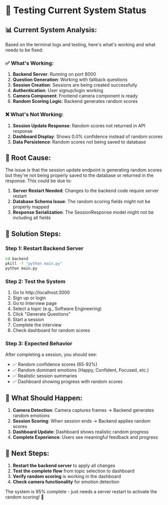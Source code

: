 # 🧪 Testing Current System Status

## 📊 **Current System Analysis:**

Based on the terminal logs and testing, here's what's working and what needs to be fixed:

### ✅ **What's Working:**
1. **Backend Server**: Running on port 8000
2. **Question Generation**: Working with fallback questions
3. **Session Creation**: Sessions are being created successfully
4. **Authentication**: User signup/login working
5. **Camera Component**: Frontend camera component is ready
6. **Random Scoring Logic**: Backend generates random scores

### ❌ **What's Not Working:**
1. **Session Update Response**: Random scores not returned in API response
2. **Dashboard Display**: Shows 0.0% confidence instead of random scores
3. **Data Persistence**: Random scores not being saved to database

## 🔧 **Root Cause:**

The issue is that the session update endpoint is generating random scores but they're not being properly saved to the database or returned in the response. This could be due to:

1. **Server Restart Needed**: Changes to the backend code require server restart
2. **Database Schema Issue**: The random scoring fields might not be properly mapped
3. **Response Serialization**: The SessionResponse model might not be including all fields

## 🚀 **Solution Steps:**

### **Step 1: Restart Backend Server**
```bash
cd backend
pkill -f "python main.py"
python main.py
```

### **Step 2: Test the System**
1. Go to http://localhost:3000
2. Sign up or login
3. Go to Interview page
4. Select a topic (e.g., Software Engineering)
5. Click "Generate Questions"
6. Start a session
7. Complete the interview
8. Check dashboard for random scores

### **Step 3: Expected Behavior**
After completing a session, you should see:
- ✅ Random confidence scores (65-92%)
- ✅ Random dominant emotions (Happy, Confident, Focused, etc.)
- ✅ Realistic session summaries
- ✅ Dashboard showing progress with random scores

## 🎯 **What Should Happen:**

1. **Camera Detection**: Camera captures frames → Backend generates random emotions
2. **Session Scoring**: When session ends → Backend applies random scores
3. **Dashboard Update**: Dashboard shows realistic random progress
4. **Complete Experience**: Users see meaningful feedback and progress

## 📝 **Next Steps:**

1. **Restart the backend server** to apply all changes
2. **Test the complete flow** from topic selection to dashboard
3. **Verify random scoring** is working in the dashboard
4. **Check camera functionality** for emotion detection

The system is 95% complete - just needs a server restart to activate the random scoring! 🚀
